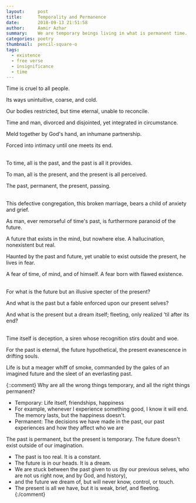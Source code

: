 ```yaml
---
layout:     post
title:      Temporality and Permanence
date:       2018-09-13 21:51:58
author:     Aamir Azhar
summary:    We are temporary beings living in what is permanent time.
categories: poetry
thumbnail:  pencil-square-o
tags:
  - existence
  - free verse
  - insignificance
  - time
---
```

Time is cruel to all people.

Its ways unintuitive, coarse, and cold.

Our bodies restricted, but time eternal, unable to reconcile.

Time and man, divorced and disjointed, yet integrated in circumstance.

Meld together by God's hand, an inhumane partnership.

Forced into intimacy until one meets its end.

<br>
To time, all is the past, and the past is all it provides.

To man, all is the present, and the present is all perceived.

The past, permanent, the present, passing.

<br>
This defective congregation, this broken marriage, bears a child of anxiety and grief.

As man, ever remorseful of time's past, is furthermore paranoid of the future.

A future that exists in the mind, but nowhere else. A hallucination, nonexistent but real.

Haunted by the past and future, yet unable to exist outside the present, he lives in fear.

A fear of time, of mind, and of himself. A fear born with flawed existence.

<br>
For what is the future but an illusive specter of the present?

And what is the past but a fable enforced upon our present selves?

And what is the present but a dream itself; fleeting, only realized 'til after its end?

<br>
Time itself is deception, a siren whose recognition stirs doubt and woe.

For the past is eternal, the future hypothetical, the present evanescence in drifting souls.

Life is but a meager whiff of smoke, commanded by the gales of an imagined future and the sleet of an everlasting past.

{::comment}
Why are all the wrong things temporary, and all the right things permanent?
* Temporary: Life itself, friendships, happiness
 * For example, whenever I experience something good, I know it will end. The memory lasts, but the happiness doesn't.
* Permanent: The decisions we have made in the past, our past experiences and how they affect who we are

The past is permanent, but the present is temporary. The future doesn't exist outside of our imagination.
* The past is too real. It is a constant.
* The future is in our heads. It is a dream.
* We are stuck between the past given to us (by our previous selves, who are not us right now, and by God, and history),
* and the future we dream of, but will never know, control, or touch.
* The present is all we have, but it is weak, brief, and fleeting.
{:/comment}
